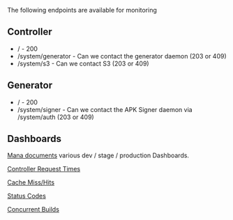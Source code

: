 The following endpoints are available for monitoring

## Controller

* / - 200
* /system/generator - Can we contact the generator daemon (203 or 409)
* /system/s3 - Can we contact S3 (203 or 409)

## Generator

* / - 200
* /system/signer - Can we contact the APK Signer daemon via /system/auth (203 or 409)

## Dashboards

[Mana documents](https://mana.mozilla.org/wiki/pages/viewpage.action?pageId=38547561#controller.apk.firefox.com&generator.apk.firefox.com%28APKFactoryService%29-Graphite.1) various dev / stage / production Dashboards.

[Controller Request Times](https://graphite.shared.us-west-2.prod.mozaws.net/render/?3=&width=588&height=310&_salt=1406073710.78&areaMode=stacked&from=-2hours&target=stats.timers.apk-controller-release.response.dur.mean&target=stats.timers.apk-controller-release.response.dur.mean_90&target=stats.timers.apk-controller-release.response.dur.upper&title=Controller%20Request%20Times)

[Cache Miss/Hits](https://graphite.shared.us-west-2.prod.mozaws.net/render/?21=&width=588&height=310&_salt=1406073912.622&from=-2hours&title=Cache%20Hit%20to%20Miss&target=stats.apk-controller-release.apk-cache.hit&target=stats.apk-controller-release.apk-cache.miss&connectedLimit=)

[Status Codes](https://graphite.shared.us-west-2.prod.mozaws.net/render/?width=590&height=314&_salt=1406074075.472&from=-2hours&title=Status%20Codes&target=stats_counts.apk-controller-release.response.200&target=stats_counts.apk-controller-release.response.203&target=stats_counts.apk-generator-release.response.200&target=stats_counts.apk-generator-release.response.203&target=stats_counts.apk-controller-release.response.404&target=stats_counts.apk-controller-release.response.503&target=stats_counts.apk-generator-release.response.404&target=stats_counts.apk-generator-release.response.503)

[Concurrent Builds](https://graphite.shared.us-west-2.prod.mozaws.net/render/?3=&width=588&height=310&_salt=1406074303.799&from=-2hours&target=stats.gauges.apk-generator-release.apk-build-active.count&target=stats.gauges.apk-generator-review.apk-build-active.count&title=Concurrent%20Builds)
